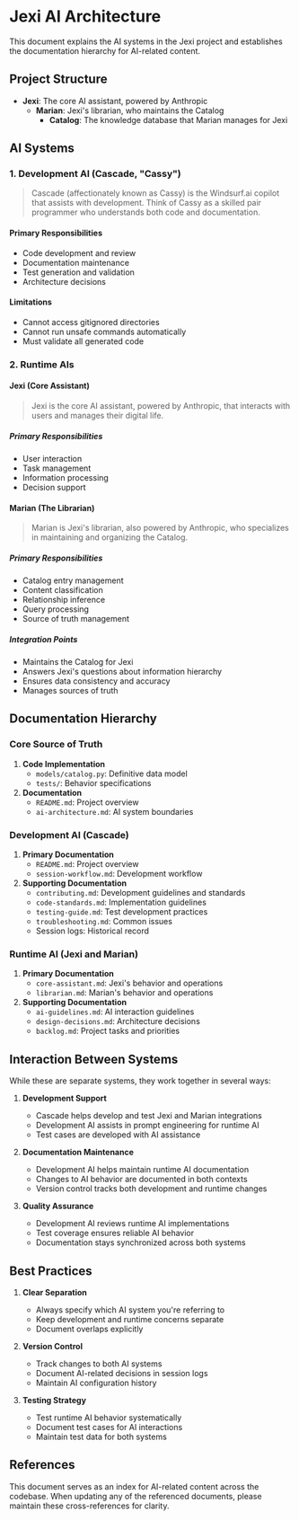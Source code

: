 # Jexi AI Architecture

This document explains the AI systems in the Jexi project and establishes the documentation hierarchy for AI-related content.

## Project Structure
- **Jexi**: The core AI assistant, powered by Anthropic
  - **Marian**: Jexi's librarian, who maintains the Catalog
    - **Catalog**: The knowledge database that Marian manages for Jexi

## AI Systems

### 1. Development AI (Cascade, "Cassy")
> Cascade (affectionately known as Cassy) is the Windsurf.ai copilot that assists with development. Think of Cassy as a skilled pair programmer who understands both code and documentation.

#### Primary Responsibilities
- Code development and review
- Documentation maintenance
- Test generation and validation
- Architecture decisions

#### Limitations
- Cannot access gitignored directories
- Cannot run unsafe commands automatically
- Must validate all generated code

### 2. Runtime AIs

#### Jexi (Core Assistant)
> Jexi is the core AI assistant, powered by Anthropic, that interacts with users and manages their digital life.

##### Primary Responsibilities
- User interaction
- Task management
- Information processing
- Decision support

#### Marian (The Librarian)
> Marian is Jexi's librarian, also powered by Anthropic, who specializes in maintaining and organizing the Catalog.

##### Primary Responsibilities
- Catalog entry management
- Content classification
- Relationship inference
- Query processing
- Source of truth management

##### Integration Points
- Maintains the Catalog for Jexi
- Answers Jexi's questions about information hierarchy
- Ensures data consistency and accuracy
- Manages sources of truth

## Documentation Hierarchy

### Core Source of Truth
1. **Code Implementation**
   - `models/catalog.py`: Definitive data model
   - `tests/`: Behavior specifications
2. **Documentation**
   - `README.md`: Project overview
   - `ai-architecture.md`: AI system boundaries

### Development AI (Cascade)
1. **Primary Documentation**
   - `README.md`: Project overview
   - `session-workflow.md`: Development workflow
2. **Supporting Documentation**
   - `contributing.md`: Development guidelines and standards
   - `code-standards.md`: Implementation guidelines
   - `testing-guide.md`: Test development practices
   - `troubleshooting.md`: Common issues
   - Session logs: Historical record

### Runtime AI (Jexi and Marian)
1. **Primary Documentation**
   - `core-assistant.md`: Jexi's behavior and operations
   - `librarian.md`: Marian's behavior and operations
2. **Supporting Documentation**
   - `ai-guidelines.md`: AI interaction guidelines
   - `design-decisions.md`: Architecture decisions
   - `backlog.md`: Project tasks and priorities

## Interaction Between Systems

While these are separate systems, they work together in several ways:

1. **Development Support**
   - Cascade helps develop and test Jexi and Marian integrations
   - Development AI assists in prompt engineering for runtime AI
   - Test cases are developed with AI assistance

2. **Documentation Maintenance**
   - Development AI helps maintain runtime AI documentation
   - Changes to AI behavior are documented in both contexts
   - Version control tracks both development and runtime changes

3. **Quality Assurance**
   - Development AI reviews runtime AI implementations
   - Test coverage ensures reliable AI behavior
   - Documentation stays synchronized across both systems

## Best Practices

1. **Clear Separation**
   - Always specify which AI system you're referring to
   - Keep development and runtime concerns separate
   - Document overlaps explicitly

2. **Version Control**
   - Track changes to both AI systems
   - Document AI-related decisions in session logs
   - Maintain AI configuration history

3. **Testing Strategy**
   - Test runtime AI behavior systematically
   - Document test cases for AI interactions
   - Maintain test data for both systems

## References

This document serves as an index for AI-related content across the codebase. When updating any of the referenced documents, please maintain these cross-references for clarity.
